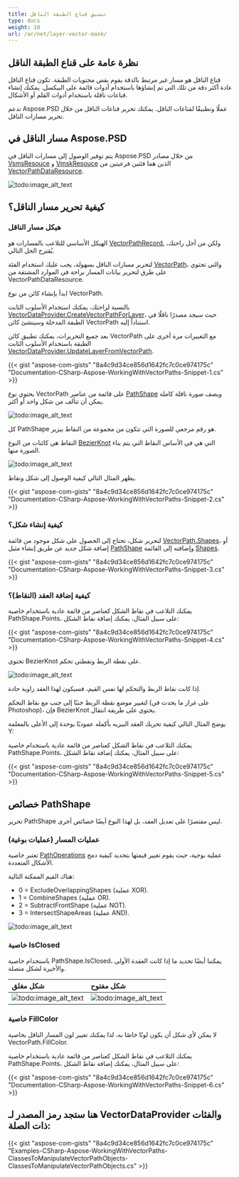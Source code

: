 ```yaml
---
title: تنسيق قناع الطبقة الناقل
type: docs
weight: 10
url: /ar/net/layer-vector-mask/
---
```


## **نظرة عامة على قناع الطبقة الناقل**
قناع الناقل هو مسار غير مرتبط بالدقة يقوم بقص محتويات الطبقة. تكون قناع الناقل عادة أكثر دقة من تلك التي تم إنشاؤها باستخدام أدوات قائمة على البيكسل. يمكنك إنشاء قناعات ناقلة باستخدام أدوات القلم أو الأشكال.

تدعم Aspose.PSD عملًا وتطبيقًا لقناعات الناقل. يمكنك تحرير قناعات الناقل من خلال تحرير مسارات الناقل.

## **مسار الناقل في Aspose.PSD**
يتم توفير الوصول إلى مسارات الناقل في Aspose.PSD من خلال مصادر [VsmsResouce](https://reference.aspose.com/psd/net/aspose.psd.fileformats.psd.layers.layerresources/vsmsresource) و [VmskResouce](https://reference.aspose.com/psd/net/aspose.psd.fileformats.psd.layers.layerresources/vmskresource) الذين هما فئتين فرعيتين من [VectorPathDataResource](https://reference.aspose.com/psd/net/aspose.psd.fileformats.psd.layers.layerresources/vectorpathdataresource).

![todo:image_alt_text](layer-vector-mask_0.png)

## **كيفية تحرير مسار الناقل؟**
### **هيكل مسار الناقل**
الهيكل الأساسي للتلاعب بالمسارات هو [VectorPathRecord.](https://reference.aspose.com/psd/net/aspose.psd.fileformats.core.vectorpaths/vectorpathrecord) ولكن من أجل راحتك، يُقترح الحل التالي.

لتحرير مسارات الناقل بسهولة، يجب عليك استخدام الفئة [VectorPath](https://gist.github.com/aspose-com-gists/8a4c9d34ce856d1642fc7c0ce974175c#file-examples-csharp-aspose-workingwithvectorpaths-classestomanipulatevectorpathobjects-classestomanipulatevectorpathobjects-cs)، والتي تحتوي على طرق لتحرير بيانات المسار براحة في الموارد المشتقة من VectorPathDataResource.

ابدأ بإنشاء كائن من نوع VectorPath.

بالنسبة لراحتك، يمكنك استخدام الأسلوب الثابت [VectorDataProvider.CreateVectorPathForLayer](https://gist.github.com/aspose-com-gists/8a4c9d34ce856d1642fc7c0ce974175c#file-examples-csharp-aspose-workingwithvectorpaths-classestomanipulatevectorpathobjects-classestomanipulatevectorpathobjects-cs)، حيث سيجد مصدرًا ناقلًا في الطبقة المدخلة وسينشئ كائن VectorPath استناداً إليه.

بعد جميع التحريرات، يمكنك تطبيق كائن VectorPath مع التغييرات مرة أخرى على الطبقة باستخدام الأسلوب الثابت [VectorDataProvider.UpdateLayerFromVectorPath](https://gist.github.com/aspose-com-gists/8a4c9d34ce856d1642fc7c0ce974175c#file-examples-csharp-aspose-workingwithvectorpaths-classestomanipulatevectorpathobjects-classestomanipulatevectorpathobjects-cs).

{{< gist "aspose-com-gists" "8a4c9d34ce856d1642fc7c0ce974175c" "Documentation-CSharp-Aspose-WorkingWithVectorPaths-Snippet-1.cs" >}}

يحتوي نوع VectorPath على قائمة من عناصر [PathShape](https://gist.github.com/aspose-com-gists/8a4c9d34ce856d1642fc7c0ce974175c#file-examples-csharp-aspose-workingwithvectorpaths-classestomanipulatevectorpathobjects-classestomanipulatevectorpathobjects-cs) ويصف صورة ناقلة كاملة يمكن أن تتألف من شكل واحد أو أكثر.

![todo:image_alt_text](layer-vector-mask_1.png)

كل PathShape هو رقم مرجعي للصورة التي تتكون من مجموعة من النقاط بيزير.

النقاط هي كائنات من النوع [BezierKnot](https://gist.github.com/aspose-com-gists/8a4c9d34ce856d1642fc7c0ce974175c#file-examples-csharp-aspose-workingwithvectorpaths-classestomanipulatevectorpathobjects-classestomanipulatevectorpathobjects-cs) التي هي في الأساس النقاط التي يتم بناء الصورة منها.

![todo:image_alt_text](layer-vector-mask_2.png)

يظهر المثال التالي كيفية الوصول إلى شكل ونقاط.

{{< gist "aspose-com-gists" "8a4c9d34ce856d1642fc7c0ce974175c" "Documentation-CSharp-Aspose-WorkingWithVectorPaths-Snippet-2.cs" >}}
### **كيفية إنشاء شكل؟**
لتحرير شكل، تحتاج إلى الحصول على شكل موجود من قائمة [VectorPath.Shapes](https://gist.github.com/aspose-com-gists/8a4c9d34ce856d1642fc7c0ce974175c#file-examples-csharp-aspose-workingwithvectorpaths-classestomanipulatevectorpathobjects-classestomanipulatevectorpathobjects-cs)، أو إضافة شكل جديد عن طريق إنشاء مثيل [PathShape](https://gist.github.com/aspose-com-gists/8a4c9d34ce856d1642fc7c0ce974175c#file-examples-csharp-aspose-workingwithvectorpaths-classestomanipulatevectorpathobjects-classestomanipulatevectorpathobjects-cs) وإضافته إلى القائمة [Shapes](https://gist.github.com/aspose-com-gists/8a4c9d34ce856d1642fc7c0ce974175c#file-examples-csharp-aspose-workingwithvectorpaths-classestomanipulatevectorpathobjects-classestomanipulatevectorpathobjects-cs).

{{< gist "aspose-com-gists" "8a4c9d34ce856d1642fc7c0ce974175c" "Documentation-CSharp-Aspose-WorkingWithVectorPaths-Snippet-3.cs" >}}
### **كيفية إضافة العقد (النقاط)؟**
يمكنك التلاعب في نقاط الشكل كعناصر من قائمة عادية باستخدام خاصية PathShape.Points، على سبيل المثال، يمكنك إضافة نقاط الشكل:

{{< gist "aspose-com-gists" "8a4c9d34ce856d1642fc7c0ce974175c" "Documentation-CSharp-Aspose-WorkingWithVectorPaths-Snippet-4.cs" >}}


تحتوي BezierKnot على نقطة الربط ونقطتي تحكم.

![todo:image_alt_text](layer-vector-mask_3.png)

إذا كانت نقاط الربط والتحكم لها نفس القيم، فسيكون لهذا العقد زاوية حادة.

لتغيير موضع نقطة الربط جنبًا إلى جنب مع نقاط التحكم (على غرار ما يحدث في Photoshop)، فإن BezierKnot يحتوي على طريقة انتقال.

يوضح المثال التالي كيفية تحريك العقد البيزيه بأكمله عموديًا بوحدة إلى الأعلى بالمعلمة Y:

يمكنك التلاعب في نقاط الشكل كعناصر من قائمة عادية باستخدام خاصية PathShape.Points، على سبيل المثال، يمكنك إضافة نقاط الشكل:

{{< gist "aspose-com-gists" "8a4c9d34ce856d1642fc7c0ce974175c" "Documentation-CSharp-Aspose-WorkingWithVectorPaths-Snippet-5.cs" >}}


## **خصائص PathShape**
تحرير PathShape ليس مقتصرًا على تعديل العقد، بل لهذا النوع أيضًا خصائص أخرى.
### **عمليات المسار (عمليات بوغية)**
تعتبر خاصية [PathOperations](https://reference.aspose.com/psd/net/aspose.psd.fileformats.core.vectorpaths/pathoperations) عملية بوجية، حيث يقوم تغيير قيمتها بتحديد كيفية دمج الأشكال المتعددة.

هناك القيم الممكنة التالية:

- 0 = ExcludeOverlappingShapes (عملية XOR).
- 1 = CombineShapes (عملية OR).
- 2 = SubtractFrontShape (عملية NOT).
- 3 = IntersectShapeAreas (عملية AND).

![todo:image_alt_text](layer-vector-mask_4.png)
### **خاصية IsClosed**
باستخدام خاصية PathShape.IsClosed، يمكننا أيضًا تحديد ما إذا كانت العقدة الأولى والأخيرة لشكل متصلة.

|**شكل مغلق**|**شكل مفتوح**|
| :- | :- |
|![todo:image_alt_text](layer-vector-mask_5.png)|![todo:image_alt_text](layer-vector-mask_6.png)|
### **خاصية FillColor**
لا يمكن لأي شكل أن يكون لونًا خاصًا به، لذا يمكنك تغيير لون المسار الناقل بخاصية VectorPath.FillColor.

يمكنك التلاعب في نقاط الشكل كعناصر من قائمة عادية باستخدام خاصية PathShape.Points، على سبيل المثال، يمكنك إضافة نقاط الشكل:

{{< gist "aspose-com-gists" "8a4c9d34ce856d1642fc7c0ce974175c" "Documentation-CSharp-Aspose-WorkingWithVectorPaths-Snippet-6.cs" >}}


## **هنا ستجد رمز المصدر لـ VectorDataProvider والفئات ذات الصلة:**
{{< gist "aspose-com-gists" "8a4c9d34ce856d1642fc7c0ce974175c" "Examples-CSharp-Aspose-WorkingWithVectorPaths-ClassesToManipulateVectorPathObjects-ClassesToManipulateVectorPathObjects.cs" >}}
